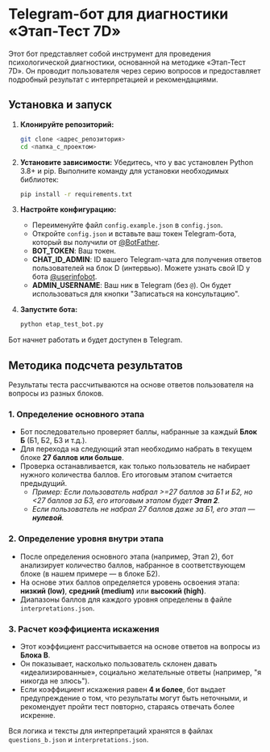 # Telegram-бот для диагностики «Этап-Тест 7D»

Этот бот представляет собой инструмент для проведения психологической диагностики, основанной на методике «Этап-Тест 7D». Он проводит пользователя через серию вопросов и предоставляет подробный результат с интерпретацией и рекомендациями.

## Установка и запуск

1.  **Клонируйте репозиторий:**
    ```bash
    git clone <адрес_репозитория>
    cd <папка_с_проектом>
    ```

2.  **Установите зависимости:**
    Убедитесь, что у вас установлен Python 3.8+ и pip. Выполните команду для установки необходимых библиотек:
    ```bash
    pip install -r requirements.txt
    ```

3.  **Настройте конфигурацию:**
    -   Переименуйте файл `config.example.json` в `config.json`.
    -   Откройте `config.json` и вставьте ваш токен Telegram-бота, который вы получили от [@BotFather](https://t.me/BotFather).
    -   **BOT_TOKEN**: Ваш токен.
    -   **CHAT_ID_ADMIN**: ID вашего Telegram-чата для получения ответов пользователей на блок D (интервью). Можете узнать свой ID у бота [@userinfobot](https://t.me/userinfobot).
    -   **ADMIN_USERNAME**: Ваш ник в Telegram (без `@`). Он будет использоваться для кнопки "Записаться на консультацию".

4.  **Запустите бота:**
    ```bash
    python etap_test_bot.py
    ```

Бот начнет работать и будет доступен в Telegram.

## Методика подсчета результатов

Результаты теста рассчитываются на основе ответов пользователя на вопросы из разных блоков.

### 1. Определение основного этапа

-   Бот последовательно проверяет баллы, набранные за каждый **Блок Б** (Б1, Б2, Б3 и т.д.).
-   Для перехода на следующий этап необходимо набрать в текущем блоке **27 баллов или больше**.
-   Проверка останавливается, как только пользователь не набирает нужного количества баллов. Его итоговым этапом считается предыдущий.
    -   *Пример: Если пользователь набрал >=27 баллов за Б1 и Б2, но <27 баллов за Б3, его итоговым этапом будет **Этап 2**.*
    -   *Если пользователь не набрал 27 баллов даже за Б1, его этап — **нулевой**.*

### 2. Определение уровня внутри этапа

-   После определения основного этапа (например, Этап 2), бот анализирует количество баллов, набранное в соответствующем блоке (в нашем примере — в блоке Б2).
-   На основе этих баллов определяется уровень освоения этапа: **низкий (low)**, **средний (medium)** или **высокий (high)**.
-   Диапазоны баллов для каждого уровня определены в файле `interpretations.json`.

### 3. Расчет коэффициента искажения

-   Этот коэффициент рассчитывается на основе ответов на вопросы из **Блока В**.
-   Он показывает, насколько пользователь склонен давать «идеализированные», социально желательные ответы (например, "я никогда не злюсь").
-   Если коэффициент искажения равен **4 и более**, бот выдает предупреждение о том, что результаты могут быть неточными, и рекомендует пройти тест повторно, стараясь отвечать более искренне.

Вся логика и тексты для интерпретаций хранятся в файлах `questions_b.json` и `interpretations.json`. 